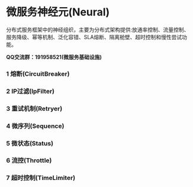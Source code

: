 # 微服务神经元(Neural)

分布式服务框架中的神经组织，主要为分布式架构提供:放通率控制、流量控制、服务降级、幂等机制、泛化容错、SLA熔断、隔离舱壁、超时控制和慢性尝试功能。 

**QQ交流群：191958521(微服务基础设施)**

### 1 熔断(CircuitBreaker)

### 2 IP过滤(IpFilter)

### 3 重试机制(Retryer)

### 4 微序列(Sequence)

### 5 微状态(Status)

### 6 流控(Throttle)

### 7 超时控制(TimeLimiter)



